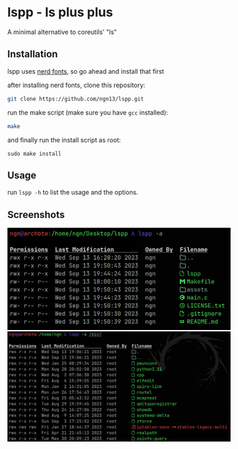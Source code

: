 # lspp - ls plus plus
A minimal alternative to coreutils' "ls" 

## Installation
lspp uses [nerd fonts](), so go ahead and install that first

after installing nerd fonts, clone this repository:
```bash
git clone https://github.com/ngn13/lspp.git
```
run the make script (make sure you have `gcc` installed):
```bash
make
```
and finally run the install script as root:
```
sudo make install
```

## Usage
run `lspp -h` to list the usage and the options. 

## Screenshots
![](assets/showcase1.png)
![](assets/showcase2.png)
